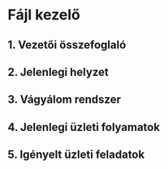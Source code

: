 # Fájl kezelő

## 1. Vezetői összefoglaló

## 2. Jelenlegi helyzet

## 3. Vágyálom rendszer

## 4. Jelenlegi üzleti folyamatok

## 5. Igényelt üzleti feladatok
